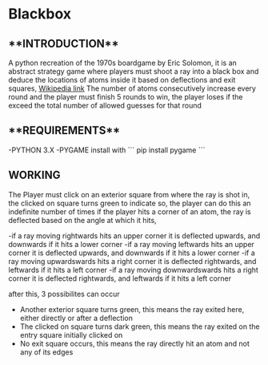 # Blackbox
<h2>**INTRODUCTION**</h2>

A python recreation of the 1970s boardgame by Eric Solomon, it is an abstract strategy game where players must shoot a ray into a black box and deduce the locations of atoms inside it based on deflections and exit squares, [Wikipedia link](https://en.wikipedia.org/wiki/Black_Box_(game))
The number of atoms consecutively increase every round and the player must finish 5 rounds to win, the player loses if the exceed the total number of allowed guesses for that round

<h2>**REQUIREMENTS**</h2>
-PYTHON 3.X
-PYGAME
install with 
```
pip install pygame
```

<h2>WORKING</h2>
The Player must click on an exterior square from where the ray is shot in, the clicked on square turns green to indicate so, the player can do this an indefinite number of times
if the player hits a corner of an atom, the ray is deflected based on the angle at which it hits,

-if a ray moving rightwards hits an upper corner it is deflected upwards, and downwards if it hits a lower corner
-if a ray moving leftwards hits an upper corner it is deflected upwards, and downwards if it hits a lower corner
-if a ray moving upwardswards hits a right corner it is deflected rightwards, and leftwards if it hits a left corner
-if a ray moving downwardswards hits a right corner it is deflected rightwards, and leftwards if it hits a left corner

after this, 3 possibilites can occur

- Another exterior square turns green, this means the ray exited here, either directly or after a deflection
- The clicked on square turns dark green, this means the ray exited on the entry square initially clicked on 
- No exit square occurs, this means the ray directly hit an atom and not any of its edges
